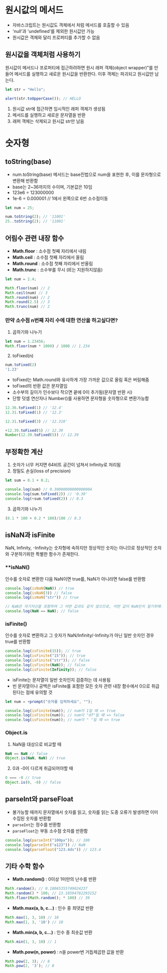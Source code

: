 # **원시값의 메서드**
- 자바스크립트는 원시값도 객체에서 처럼 메서드를 호출할 수 있음
- 'null’과 'undefined’를 제외한 원시값만 가능 
- 원시값은 객체와 달리 프로퍼티를 추가할 수 없음

## **원시값을 객체처럼 사용하기**
원시값이 메서드나 프로퍼티에 접근하려하면 원시 래퍼 객체(object wrapper)"를 만들어 메서드를 실행하고 새로운 원시값을 반환한다. 이후 객체는 파괴되고 원시값만 남는다.
```js
let str = "Hello";

alert(str.toUpperCase()); // HELLO
```
1. 원시값 str에 접근하면 임시적인 래퍼 객체가 생성됨
2. 메서드를 실행하고 새로운 문자열을 반환
3. 래퍼 객체는 삭제되고 원시값 str만 남음

# **숫자형**
## **toString(base)**
- num.toString(base) 메서드는 base진법으로 num을 표현한 후, 이를 문자형으로 변환해 반환함
- base는 2~36까지의 수이며, 기본값은 10임
- 123e6 = 123000000
- 1e-6 = 0.000001 // 1에서 왼쪽으로 6번 소수점이동
```js
let num = 25;

num.toString(2); // '11001'
25..toString(2); // '11001'
```

## **어림수 관련 내장 함수**
- **Math.floor** : 소수점 첫째 자리에서 내림
- **Math.ceil** : 소수점 첫째 자리에서 올림
- **Math.round** : 소수점 첫째 자리에서 반올림
- **Math.trunc** : 소수부를 무시 (IE는 지원하지않음)
```js
let num = 2.4;

Math.floor(num) // 2
Math.ceil(num) // 3
Math.round(num) // 2
Math.round(2.5) // 3
Math.trunc(num) // 2
```

### **만약 소수점 n번째 자리 수에 대한 연산을 하고싶다면?**
1. 곱하기와 나누기
```js
let num = 1.23456;
Math.floor(num * 1000) / 1000 // 1.234
```
2. toFixed(n)
```js
num.toFixed(2)
'1.23'
```
- toFixed는 Math.round와 유사하게 가장 가까운 값으로 올림 혹은 버림해줌
 - toFixed의 반환 값은 문자열임
 - 소수부의 길이가 인수보다 작으면 끝에 0이 추가됨(문자열 반환 시)
 - 단항 덧셈 연산자나 Number()를 사용하면 문자형을 숫자형으로 변환가능함
```js
12.36.toFixed(1) // '12.4'
12.31.toFixed(1) // '12.3'

12.31.toFixed(3) // '12.310'

+12.39.toFixed(5) // 12.39
Number(12.39.toFixed(5)) // 12.39
```

## **부정확한 계산**
1. 숫자가 너무 커지면 64비트 공간이 넘쳐서 Infinity로 처리됨
2. 정밀도 손실(loss of precision)
```js
let sum = 0.1 + 0.2;

console.log(sum) // 0.30000000000000004
console.log(sum.toFixed(2)) // '0.30'
console.log(+sum.toFixed(2)) // 0.3
```
3. 곱하기와 나누기
```js
(0.1 * 100 + 0.2 * 100)/100 // 0.3
```

## **isNaN과 isFinite**
NaN, Infinity, -Infinity는 숫자형에 속하지만 정상적인 숫자는 아니므로 정상적인 숫자와 구분하기위한 특별한 함수가 존재한다.

### **isNaN()
인수를 숫자로 변환한 다음 NaN이면 true를, NaN가 아니라면 false를 반환함
```js
console.log(isNaN(NaN)) // true
console.log(isNaN(3)) // false
console.log(isNaN("str")) // true

// NaN은 자기자신을 포함하여 그 어떤 값과도 같지 않으므로, 어떤 값이 NaN인지 알기위해서는 이 함수가 필요하다.
console.log(NaN == NaN); // false
```

### **isFinite()**
인수를 숫자로 변환하고 그 숫자가 NaN/Infinity/-Infinity가 아닌 일반 숫자인 경우 true를 반환함
```js
console.log(isFinite(15)); // true
console.log(isFinite("15")); // true
console.log(isFinite("str")); // false
console.log(isFinite(NaN)); // false
console.log(isFinite(Infinity)); // false
```
- isFinite는 문자열이 일반 숫자인지 검증하는 데 사용됨
- 빈 문자열이나 공백은 isFinite를 포함한 모든 숫자 관련 내장 함수에서 0으로 취급된다는 점에 유의할 것
```js
let num = +prompt("숫자를 입력하세요", "");

console.log(isFinite(num)); // num이 1일 때 => true
console.log(isFinite(num)); // num이 "df"일 때 => false
console.log(isFinite(num)); // num이 " "일 때 => true
```

### **Object.is**
1. NaN을 대상으로 비교할 때
```js
NaN == NaN // false
Object.is(NaN, NaN) // true
```
2. 0과 -0이 다르게 취급되어야할 때
```js
0 === -0 // true
Object.is(0, -0) // false
```

## **parseInt와 parseFloat**
- 불가능할 때까지 문자열에서 숫자를 읽고, 숫자를 읽는 도중 오류가 발생하면 이미 수집된 숫자를 반환함
- `parseInt`는 정수를 반환함
- `parseFloat`는 부동 소수점 숫자를 반환함
```js
console.log(parseInt("100px")); // 100
console.log(parseInt("a123")) // NaN
console.log(parseFloat("123.4ds")) // 123.4
```

## **기타 수학 함수**
- **Math.random()** : 0이상 1미만의 난수를 반환
```js
Math.random(); // 0.18065355749024237
Math.random() * 100; // 13.18594782293152
Math.floor(Math.random(); * 100) // 39
```
- **Math.max(a, b, c...)** : 인수 중 최댓값 반환
```js
Math.max(1, 3, 10) // 10
Math.max(1, 3, '10') // 10
```
- **Math.min(a, b, c...)** : 인수 중 최솟값 반환
```js
Math.min(1, 3, 10) // 1
```
- **Math.pow(n, power)** : n을 power번 거듭제곱한 값을 반환
```js
Math.pow(2, 3); // 8
Math.pow(2, '3'); // 8
```